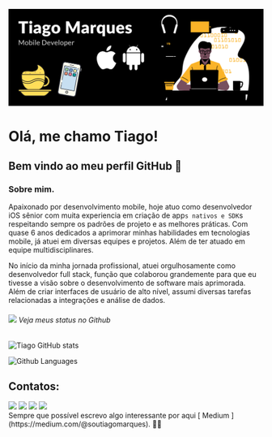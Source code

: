 ![capa github](https://github.com/eutiagomarques/eutiagomarques/blob/main/images/nova_capa.png)  

# Olá, me chamo Tiago! 
## Bem vindo ao meu perfil GitHub 👋


### Sobre mim.
Apaixonado por desenvolvimento mobile, hoje atuo como desenvolvedor iOS sênior com muita experiencia em criação de app`s nativos e SDK`s respeitando sempre os padrões de projeto e as melhores práticas. Com quase 6 anos dedicados a aprimorar minhas habilidades em tecnologias mobile, já atuei em diversas equipes e projetos. Além de ter atuado em equipe multidisciplinares.

No início da minha jornada profissional, atuei orgulhosamente como desenvolvedor full stack, função que colaborou grandemente para que eu tivesse a visão sobre o desenvolvimento de software mais aprimorada. Além de criar interfaces de usuário de alto nível, assumi diversas tarefas relacionadas a integrações e análise de dados.




###### <img src="https://media.giphy.com/media/VgCDAzcKvsR6OM0uWg/giphy.gif" width="50"> Veja meus status no Github 
![Tiago GitHub stats](https://github-readme-stats.vercel.app/api?username=eutiagomarques&show_icons=true&theme=radical)

![Github Languages](https://github-readme-stats.vercel.app/api/top-langs/?username=eutiagomarques&layout=compact&theme=radical)

## Contatos:

<div>
<a href="https://instagram.com/eutiagomarques_" target="_blank"><img loading="lazy" src="https://img.shields.io/badge/-Instagram-%23E4405F?style=for-the-badge&logo=instagram&logoColor=white" target="_blank"></a>
<a href="https://www.twitch.tv/tgmarquess" target="_blank"><img loading="lazy" src="https://img.shields.io/badge/Twitch-9146FF?style=for-the-badge&logo=twitch&logoColor=white" target="_blank"></a>
<a href = "mailto:ttsmarques@gmail.com"><img loading="lazy" src="https://img.shields.io/badge/Gmail-D14836?style=for-the-badge&logo=gmail&logoColor=white" target="_blank"></a>
<a href="https://www.linkedin.com/in/eutiagomarques" target="_blank"><img loading="lazy" src="https://img.shields.io/badge/-LinkedIn-%230077B5?style=for-the-badge&logo=linkedin&logoColor=white" target="_blank"></a>   
</div>

<div>
  Sempre que possível escrevo algo interessante por aqui [ Medium ](https://medium.com/@soutiagomarques). ✍🏼
</div>
